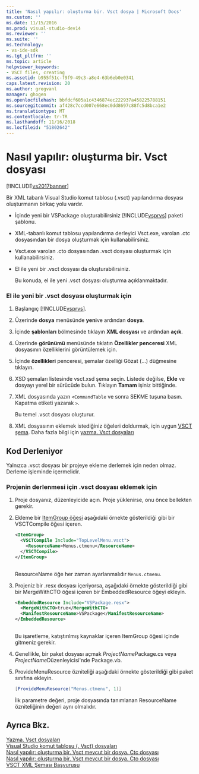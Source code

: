 ```yaml
---
title: 'Nasıl yapılır: oluşturma bir. Vsct dosya | Microsoft Docs'
ms.custom: ''
ms.date: 11/15/2016
ms.prod: visual-studio-dev14
ms.reviewer: ''
ms.suite: ''
ms.technology:
- vs-ide-sdk
ms.tgt_pltfrm: ''
ms.topic: article
helpviewer_keywords:
- VSCT files, creating
ms.assetid: b955f51c-f9f9-49c3-a8e4-63b6eb0e0341
caps.latest.revision: 20
ms.author: gregvanl
manager: ghogen
ms.openlocfilehash: bbfdcf605a1c4346874ec222937a458225788151
ms.sourcegitcommit: af428c7ccd007e668ec0dd8697c88fc5d8bca1e2
ms.translationtype: MT
ms.contentlocale: tr-TR
ms.lasthandoff: 11/16/2018
ms.locfileid: "51802642"
---
```

# <a name="how-to-create-a-vsct-file"></a>Nasıl yapılır: oluşturma bir. Vsct dosyası
[!INCLUDE[vs2017banner](../../includes/vs2017banner.md)]

Bir XML tabanlı Visual Studio komut tablosu (.vsct) yapılandırma dosyası oluşturmanın birkaç yolu vardır.  
  
- İçinde yeni bir VSPackage oluşturabilirsiniz [!INCLUDE[vsprvs](../../includes/vsprvs-md.md)] paketi şablonu.  
  
- XML-tabanlı komut tablosu yapılandırma derleyici Vsct.exe, varolan .ctc dosyasından bir dosya oluşturmak için kullanabilirsiniz.  
  
- Vsct.exe varolan .cto dosyasından .vsct dosyası oluşturmak için kullanabilirsiniz.  
  
- El ile yeni bir .vsct dosyası da oluşturabilirsiniz.  
  
  Bu konuda, el ile yeni .vsct dosyası oluşturma açıklanmaktadır.  
  
### <a name="to-manually-create-a-new-vsct-file"></a>El ile yeni bir .vsct dosyası oluşturmak için  
  
1.  Başlangıç [!INCLUDE[vsprvs](../../includes/vsprvs-md.md)].  
  
2.  Üzerinde **dosya** menüsünde **yeni**ve ardından **dosya**.  
  
3.  İçinde **şablonları** bölmesinde tıklayın **XML dosyası** ve ardından **açık**.  
  
4.  Üzerinde **görünümü** menüsünde tıklatın **Özellikler penceresi** XML dosyasının özelliklerini görüntülemek için.  
  
5.  İçinde **özellikleri** penceresi, şemalar özelliği Gözat (...) düğmesine tıklayın.  
  
6.  XSD şemaları listesinde vsct.xsd şema seçin. Listede değilse, **Ekle** ve dosyayı yerel bir sürücüde bulun. Tıklayın **Tamam** işiniz bittiğinde.  
  
7.  XML dosyasında yazın `<CommandTable` ve sonra SEKME tuşuna basın. Kapatma etiketi yazarak `>`.  
  
     Bu temel .vsct dosyası oluşturur.  
  
8.  XML dosyasının eklemek istediğiniz öğeleri doldurmak, için uygun [VSCT şema](../../extensibility/vsct-xml-schema-reference.md). Daha fazla bilgi için [yazma. Vsct dosyaları](../../extensibility/internals/authoring-dot-vsct-files.md)  
  
## <a name="compiling-the-code"></a>Kod Derleniyor  
 Yalnızca .vsct dosyası bir projeye ekleme derlemek için neden olmaz. Derleme işleminde içermelidir.  
  
### <a name="to-add-a-vsct-file-to-project-compilation"></a>Projenin derlenmesi için .vsct dosyası eklemek için  
  
1.  Proje dosyanız, düzenleyicide açın. Proje yüklenirse, onu önce bellekten gerekir.  
  
2.  Ekleme bir [ItemGroup öğesi](../../msbuild/itemgroup-element-msbuild.md) aşağıdaki örnekte gösterildiği gibi bir VSCTCompile öğesi içeren.  
  
    ```xml  
    <ItemGroup>  
      <VSCTCompile Include="TopLevelMenu.vsct">  
        <ResourceName>Menus.ctmenu</ResourceName>  
      </VSCTCompile>  
    </ItemGroup>  
  
    ```  
  
     ResourceName öğe her zaman ayarlanmalıdır `Menus.ctmenu`.  
  
3.  Projeniz bir .resx dosyası içeriyorsa, aşağıdaki örnekte gösterildiği gibi bir MergeWithCTO öğesi içeren bir EmbeddedResource öğeyi ekleyin.  
  
    ```xml  
    <EmbeddedResource Include="VSPackage.resx">  
      <MergeWithCTO>true</MergeWithCTO>  
      <ManifestResourceName>VSPackage</ManifestResourceName>  
    </EmbeddedResource>  
  
    ```  
  
     Bu işaretleme, katıştırılmış kaynaklar içeren ItemGroup öğesi içinde gitmeniz gerekir.  
  
4.  Genellikle, bir paket dosyası açmak *ProjectName*Package.cs veya *ProjectName*Düzenleyicisi'nde Package.vb.  
  
5.  ProvideMenuResource özniteliği aşağıdaki örnekte gösterildiği gibi paket sınıfına ekleyin.  
  
    ```csharp  
    [ProvideMenuResource("Menus.ctmenu", 1)]  
    ```  
  
     İlk parametre değeri, proje dosyasında tanımlanan ResourceName özniteliğinin değeri aynı olmalıdır.  
  
## <a name="see-also"></a>Ayrıca Bkz.  
 [Yazma. Vsct dosyaları](../../extensibility/internals/authoring-dot-vsct-files.md)   
 [Visual Studio komut tablosu (. Vsct) dosyaları](../../extensibility/internals/visual-studio-command-table-dot-vsct-files.md)   
 [Nasıl yapılır: oluşturma bir. Vsct mevcut bir dosya. Ctc dosyası](../../misc/how-to-create-a-dot-vsct-file-from-an-existing-dot-ctc-file.md)   
 [Nasıl yapılır: oluşturma bir. Vsct mevcut bir dosya. Cto dosyası](../../misc/how-to-create-a-dot-vsct-file-from-an-existing-dot-cto-file.md)   
 [VSCT XML Şeması Başvurusu](../../extensibility/vsct-xml-schema-reference.md)

